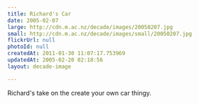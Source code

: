 ```yaml
---
title: Richard's Car
date: 2005-02-07
large: http://cdn.m.ac.nz/decade/images/20050207.jpg
small: http://cdn.m.ac.nz/decade/images/small/20050207.jpg
flickrUrl: null
photoId: null
createdAt: 2011-01-30 11:07:17.753969
updatedAt: 2005-02-20 02:18:56
layout: decade-image

---
```

Richard's take on the create your own car thingy.
